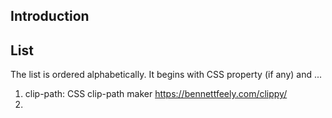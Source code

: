 <!--CSS Tools-->
## Introduction


## List
The list is ordered alphabetically. It begins with CSS property (if any) and ...

1. clip-path: CSS clip-path maker https://bennettfeely.com/clippy/
2. 
